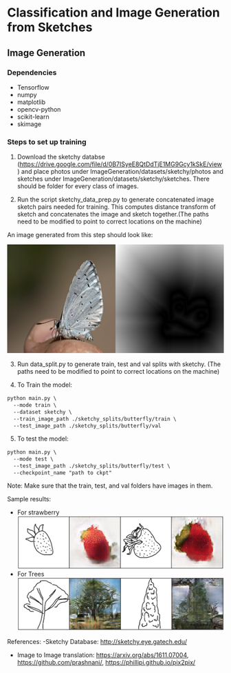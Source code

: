 # Classification and Image Generation from Sketches

## Image Generation

### Dependencies
- Tensorflow
- numpy 
- matplotlib
- opencv-python
- scikit-learn
- skimage

### Steps to set up training
1) Download the sketchy databse (https://drive.google.com/file/d/0B7ISyeE8QtDdTjE1MG9Gcy1kSkE/view) and place photos under ImageGeneration/datasets/sketchy/photos and sketches under ImageGeneration/datasets/sketchy/sketches. There should be folder for every class of images.

2) Run the script sketchy_data_prep.py to generate concatenated image sketch pairs needed for training. This computes distance transform of sketch and concatenates the image and sketch together.(The paths need to be modified to point to correct locations on the machine)

An image generated from this step should look like:</br>

![alt text](https://github.com/surabhibhargava/cs4731/blob/master/ImageGeneration/sketchy_concat/butterfly/n02274259_1147-1.jpg)

3) Run data_split.py to generate train, test and val splits with sketchy. (The paths need to be modified to point to correct locations on the machine)

4) To Train the model:
```
python main.py \
  --mode train \
  --dataset sketchy \
  --train_image_path ./sketchy_splits/butterfly/train \
  --test_image_path ./sketchy_splits/butterfly/val
```
  
5) To test the model:
```
python main.py \
  --mode test \ 
  --test_image_path ./sketchy_splits/butterfly/test \
  --checkpoint_name "path to ckpt"
```

Note: Make sure that the train, test, and val folders have images in them.

Sample results:
- For strawberry
![alt text](https://github.com/surabhibhargava/cs4731/blob/master/ImageGeneration/sample_results/strawberry.png "Strawberry")
- For Trees
![alt text](https://github.com/surabhibhargava/cs4731/blob/master/ImageGeneration/sample_results/trees.png "Tree")

References: 
-Sketchy Database: http://sketchy.eye.gatech.edu/
- Image to Image translation: https://arxiv.org/abs/1611.07004, https://github.com/prashnani/, https://phillipi.github.io/pix2pix/


